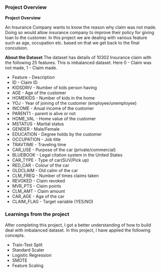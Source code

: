 ### Project Overview

 **Project Overview**

An Insurance Company wants to know the reason why claim was not made. Doing so would allow insurance company to improve their policy for giving loan to the customer. In this project we are dealing with various feature such as age, occupation etc. based on that we get back to the final conculsion.


**About the Dataset**
The dataset has details of 10302 Insurance claim with the following 25 features. This is imbalanced dataset. Here 0 - Claim was not made, 1 - Claim made. 

- Feature	- Description
- ID	- Claim ID
- KIDSDRIV	- Number of kids person having
- AGE	- Age of the customer
- HOMEKIDS	- Number of kids in the home
- YOJ	- Year of joining of the customer (employee/unemployee)
- INCOME - Anual income of the customer
- PARENT1	- parent is alive or not
- HOME_VAL	- Home value of the customer
- MSTATUS	- Marital status
- GENDER	- Male/Female
- EDUCATION	- Degree holds by the customer
- OCCUPATION	- Job title
- TRAVTIME	- Traveling time
- CAR_USE	- Purpose of the car (private/commercial)
- BLUEBOOK	- Legal citation system in the United States
- CAR_TYPE	- Type of car(SUV/Pick up)
- RED_CAR	- Colour of the car
- OLDCLAIM	- Old calim of the car
- CLM_FREQ	- Number of times claims taken
- REVOKED	- Claim revoked
- MVR_PTS	- Claim points
- CLM_AMT	- Claim amount
- CAR_AGE	- Age of the car
- CLAIM_FLAG	- Target variable (YES/NO)


### Learnings from the project

 After completing this project, I got a better understanding of how to build deal with imbalanced dataset. In this project, I have applied the following concepts.

- Train-Test Split
- Standard Scaler
- Logistic Regression
- SMOTE
- Feature Scaling


